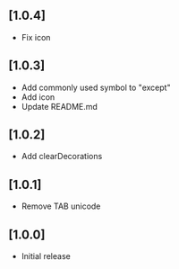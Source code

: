 ## [1.0.4]

- Fix icon

## [1.0.3]

- Add commonly used symbol to "except"
- Add icon
- Update README.md

## [1.0.2]

- Add clearDecorations

## [1.0.1]

- Remove TAB unicode

## [1.0.0]

- Initial release
